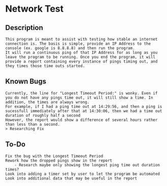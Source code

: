 # Network Test
## Description
	This program is meant to assist with testing how stable an internet connection is. The basis is simple, provide an IP Address to the console (ex. google is 8.8.8.8) and then run the program.
	It will run a continuous ping of that IP Address for as long as you leave the program to be running. Once you end the program, it will provide a report containing every instance of pings timing out, and they times those time outs started.

## Known Bugs
	Currently, the line for "Longest Timeout Period:" is wonky. Even if you do not have any pings time out, it will still show a time. In addition, the times are always wrong.
	For example, if I had a ping time out at 14:29:56, and then a ping is sucessfull immediately after that at 14:30:06, then we had a time out duration of roughly half a second
	However, the report would show a difference of several hours rather than less than a second.
	> Researching Fix

## To-Do
	Fix the bug with the Longest Timeout Period
	Rework how the dropped pings show in the report
		- Research maybe only showing the longest ping time out duration times?
	Look into adding a timer set by user to let the program be automated
	Look into additional data that may be useful in the report